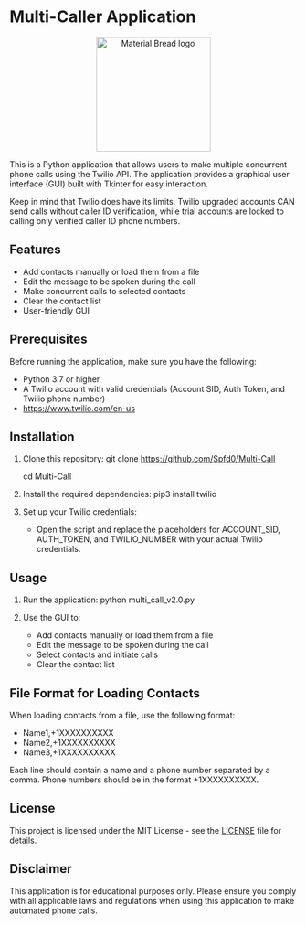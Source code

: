 # Multi-Caller Application

<p align="center">
    <img width="200" src="https://i.ibb.co/0f9FGLn/multicall.jpg" alt="Material Bread logo">
</p>

This is a Python application that allows users to make multiple concurrent phone calls using the Twilio API. The application provides a graphical user interface (GUI) built with Tkinter for easy interaction.

Keep in mind that Twilio does have its limits. Twilio upgraded accounts CAN send calls without caller ID verification, while trial accounts are locked to calling only verified caller ID phone numbers.

## Features

- Add contacts manually or load them from a file
- Edit the message to be spoken during the call
- Make concurrent calls to selected contacts
- Clear the contact list
- User-friendly GUI

## Prerequisites

Before running the application, make sure you have the following:

- Python 3.7 or higher
- A Twilio account with valid credentials (Account SID, Auth Token, and Twilio phone number)
- https://www.twilio.com/en-us

## Installation

1. Clone this repository:
   git clone https://github.com/Spfd0/Multi-Call
   
   cd Multi-Call

3. Install the required dependencies:
   pip3 install twilio 

4. Set up your Twilio credentials:
   - Open the script and replace the placeholders for ACCOUNT_SID, AUTH_TOKEN, and TWILIO_NUMBER with your actual Twilio credentials.

## Usage

1. Run the application:
   python multi_call_v2.0.py

2. Use the GUI to:
   - Add contacts manually or load them from a file
   - Edit the message to be spoken during the call
   - Select contacts and initiate calls
   - Clear the contact list

## File Format for Loading Contacts

When loading contacts from a file, use the following format:

- Name1,+1XXXXXXXXXX
- Name2,+1XXXXXXXXXX
- Name3,+1XXXXXXXXXX

Each line should contain a name and a phone number separated by a comma. Phone numbers should be in the format +1XXXXXXXXXX.

## License

This project is licensed under the MIT License - see the [LICENSE](LICENSE) file for details.

## Disclaimer

This application is for educational purposes only. Please ensure you comply with all applicable laws and regulations when using this application to make automated phone calls.
